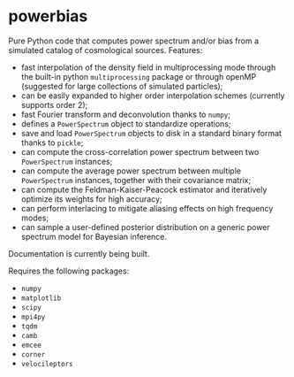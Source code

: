 # powerbias
Pure Python code that computes power spectrum and/or bias from a simulated catalog of cosmological sources.
Features:
 - fast interpolation of the density field in multiprocessing mode through the built-in python `multiprocessing` package or through openMP (suggested for large collections of simulated particles);
 - can be easily expanded to higher order interpolation schemes (currently supports order 2);
 - fast Fourier transform and deconvolution thanks to `numpy`;
 - defines a `PowerSpectrum` object to standardize operations;
 - save and load `PowerSpectrum` objects to disk in a standard binary format thanks to `pickle`;
 - can compute the cross-correlation power spectrum between two `PowerSpectrum` instances;
 - can compute the average power spectrum between multiple `PowerSpectrum` instances, together with their covariance matrix;
 - can compute the Feldman-Kaiser-Peacock estimator and iteratively optimize its weights for high accuracy;
 - can perform interlacing to mitigate aliasing effects on high frequency modes;
 - can sample a user-defined posterior distribution on a generic power spectrum model for Bayesian inference.

Documentation is currently being built.

Requires the following packages:
 - `numpy`
 - `matplotlib`
 - `scipy`
 - `mpi4py`
 - `tqdm`
 - `camb`
 - `emcee`
 - `corner`
 - `velocileptors`
